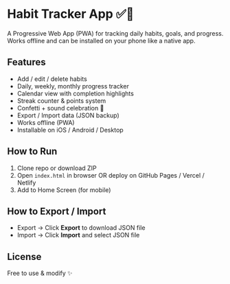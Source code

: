 # Habit Tracker App ✅🎯

A Progressive Web App (PWA) for tracking daily habits, goals, and progress.  
Works offline and can be installed on your phone like a native app.

## Features
- Add / edit / delete habits
- Daily, weekly, monthly progress tracker
- Calendar view with completion highlights
- Streak counter & points system
- Confetti + sound celebration 🎉
- Export / Import data (JSON backup)
- Works offline (PWA)
- Installable on iOS / Android / Desktop

## How to Run
1. Clone repo or download ZIP
2. Open `index.html` in browser OR deploy on GitHub Pages / Vercel / Netlify
3. Add to Home Screen (for mobile)

## How to Export / Import
- Export → Click **Export** to download JSON file  
- Import → Click **Import** and select JSON file

## License
Free to use & modify ✨
